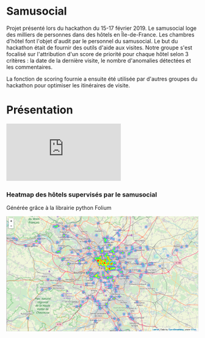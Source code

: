 # Samusocial

Projet présenté lors du hackathon du 15-17 février 2019.
Le samusocial loge des milliers de personnes dans des hôtels en Île-de-France. Les chambres d'hôtel font l'objet d'audit par le personnel du samusocial. Le but du hackathon était de fournir des outils d'aide aux visites.
Notre groupe s'est focalisé sur l'attribution d'un score de priorité pour chaque hôtel selon 3 critères : la date de la dernière visite, le nombre d'anomalies détectées et les commentaires.

La fonction de scoring fournie a ensuite été utilisée par d'autres groupes du hackathon pour optimiser les itinéraires de visite.

# Présentation 

![Presentation](https://github.com/JeanBaptisteScellier/Samusocial/blob/master/Expertise-conseil.pdf)

### Heatmap des hôtels supervisés par le samusocial

Générée grâce à la librairie python Folium

![alt text](https://github.com/JeanBaptisteScellier/Samusocial/blob/master/Heatmap.png)
